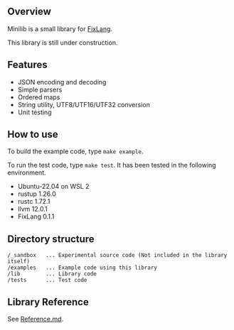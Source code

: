 ## Overview

Minilib is a small library for [FixLang](https://github.com/tttmmmyyyy/fixlang).

This library is still under construction.

## Features

- JSON encoding and decoding
- Simple parsers
- Ordered maps
- String utility, UTF8/UTF16/UTF32 conversion
- Unit testing

## How to use

To build the example code, type `make example`.

To run the test code, type `make test`. It has been tested in the following environment.

- Ubuntu-22.04 on WSL 2
- rustup 1.26.0
- rustc 1.72.1
- llvm 12.0.1
- FixLang 0.1.1

## Directory structure

```
/_sandbox   ... Experimental source code (Not included in the library itself)
/examples   ... Example code using this library
/lib        ... Library code
/tests      ... Test code
```

## Library Reference

See [Reference.md](./Reference.md).
